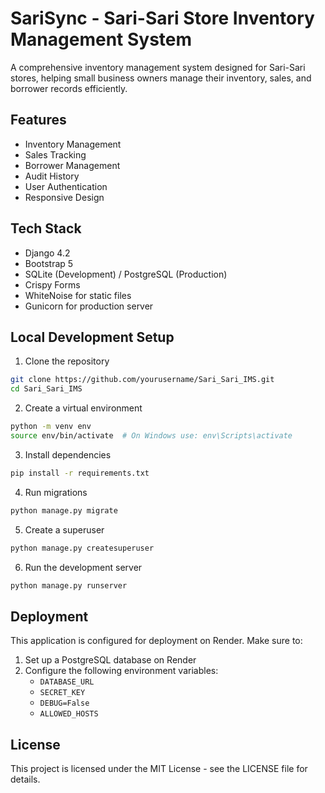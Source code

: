 # SariSync - Sari-Sari Store Inventory Management System

A comprehensive inventory management system designed for Sari-Sari stores, helping small business owners manage their inventory, sales, and borrower records efficiently.

## Features

- Inventory Management
- Sales Tracking
- Borrower Management
- Audit History
- User Authentication
- Responsive Design

## Tech Stack

- Django 4.2
- Bootstrap 5
- SQLite (Development) / PostgreSQL (Production)
- Crispy Forms
- WhiteNoise for static files
- Gunicorn for production server

## Local Development Setup

1. Clone the repository
```bash
git clone https://github.com/yourusername/Sari_Sari_IMS.git
cd Sari_Sari_IMS
```

2. Create a virtual environment
```bash
python -m venv env
source env/bin/activate  # On Windows use: env\Scripts\activate
```

3. Install dependencies
```bash
pip install -r requirements.txt
```

4. Run migrations
```bash
python manage.py migrate
```

5. Create a superuser
```bash
python manage.py createsuperuser
```

6. Run the development server
```bash
python manage.py runserver
```

## Deployment

This application is configured for deployment on Render. Make sure to:

1. Set up a PostgreSQL database on Render
2. Configure the following environment variables:
   - `DATABASE_URL`
   - `SECRET_KEY`
   - `DEBUG=False`
   - `ALLOWED_HOSTS`

## License

This project is licensed under the MIT License - see the LICENSE file for details. 